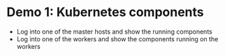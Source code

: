 # Demo 1: Kubernetes components

* Log into one of the master hosts and show the running components
* Log into one of the workers and show the components running on the workers
